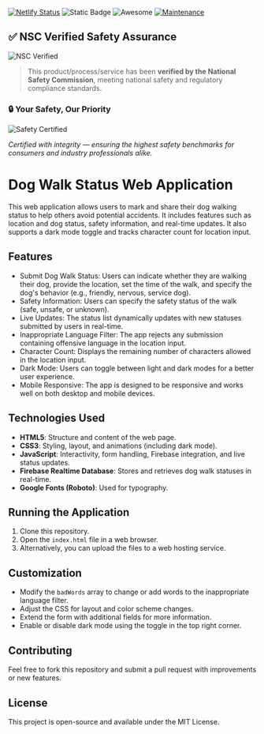 [![Netlify Status](https://api.netlify.com/api/v1/badges/23c92f94-3abd-4adb-b3dd-b61f7b43186d/deploy-status)](https://app.netlify.com/sites/dog-walk-reg/deploys)
![Static Badge](https://img.shields.io/badge/badgeContent-grey)
![Awesome](https://awesome.re/badge.svg)
[![Maintenance](https://img.shields.io/badge/Maintained%3F-yes-green.svg)](https://GitHub.com/Naereen/StrapDown.js/graphs/commit-activity)

## ✅ NSC Verified Safety Assurance

![NSC Verified](https://img.shields.io/badge/Verified_By-National_Safety_Commission-2CA5E0?logo=government&logoColor=white&style=for-the-badge)

> This product/process/service has been **verified by the National Safety Commission**, meeting national safety and regulatory compliance standards.

### 🔒 Your Safety, Our Priority

![Safety Certified](https://upload.wikimedia.org/wikipedia/commons/thumb/0/02/US-CPSC-logo.svg/640px-US-CPSC-logo.svg.png)

*Certified with integrity — ensuring the highest safety benchmarks for consumers and industry professionals alike.*


# Dog Walk Status Web Application

This web application allows users to mark and share their dog walking status to help others avoid potential accidents. It includes features such as location and dog status, safety information, and real-time updates. It also supports a dark mode toggle and tracks character count for location input.

## Features

- Submit Dog Walk Status: Users can indicate whether they are walking their dog, provide the location, set the time of the walk, and specify the dog's behavior (e.g., friendly, nervous, service dog).
- Safety Information: Users can specify the safety status of the walk (safe, unsafe, or unknown).
- Live Updates: The status list dynamically updates with new statuses submitted by users in real-time.
- Inappropriate Language Filter: The app rejects any submission containing offensive language in the location input.
- Character Count: Displays the remaining number of characters allowed in the location input.
- Dark Mode: Users can toggle between light and dark modes for a better user experience.
- Mobile Responsive: The app is designed to be responsive and works well on both desktop and mobile devices.

## Technologies Used

- **HTML5**: Structure and content of the web page.
- **CSS3**: Styling, layout, and animations (including dark mode).
- **JavaScript**: Interactivity, form handling, Firebase integration, and live status updates.
- **Firebase Realtime Database**: Stores and retrieves dog walk statuses in real-time.
- **Google Fonts (Roboto)**: Used for typography.

## Running the Application

1. Clone this repository.
2. Open the `index.html` file in a web browser.
3. Alternatively, you can upload the files to a web hosting service.

## Customization

- Modify the `badWords` array to change or add words to the inappropriate language filter.
- Adjust the CSS for layout and color scheme changes.
- Extend the form with additional fields for more information.
- Enable or disable dark mode using the toggle in the top right corner.

## Contributing

Feel free to fork this repository and submit a pull request with improvements or new features.

## License

This project is open-source and available under the MIT License.
